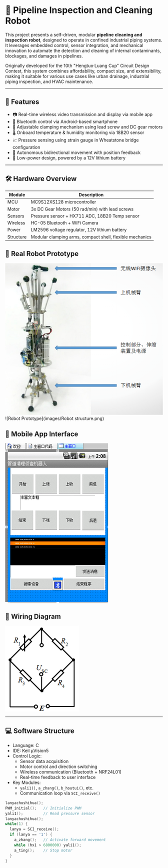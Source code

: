 # 🧽 Pipeline Inspection and Cleaning Robot

This project presents a self-driven, modular **pipeline cleaning and inspection robot**, designed to operate in confined industrial piping systems. It leverages embedded control, sensor integration, and mechanical innovation to automate the detection and cleaning of internal contaminants, blockages, and damages in pipelines.

Originally developed for the 10th "Hengtuo·Luang Cup" Circuit Design Contest, this system combines affordability, compact size, and extensibility, making it suitable for various use cases like urban drainage, industrial piping inspection, and HVAC maintenance.

---

## 🚀 Features

- 📷 Real-time wireless video transmission and display via mobile app
- 📱 Bluetooth control via Android-based smartphone
- 💪 Adjustable clamping mechanism using lead screw and DC gear motors
- 🌡️ Onboard temperature & humidity monitoring via 18B20 sensor
- 📈 Pressure sensing using strain gauge in Wheatstone bridge configuration
- 🔁 Autonomous bidirectional movement with position feedback
- 🔌 Low-power design, powered by a 12V lithium battery

---

## 🛠 Hardware Overview

| Module | Description |
|--------|-------------|
| MCU    | MC9S12XS128 microcontroller |
| Motor  | 3x DC Gear Motors (50 rad/min) with lead screws |
| Sensors| Pressure sensor + HX711 ADC, 18B20 Temp sensor |
| Wireless| HC-05 Bluetooth + WiFi Camera |
| Power  | LM2596 voltage regulator, 12V lithium battery |
| Structure| Modular clamping arms, compact shell, flexible mechanics |
## 🤖 Real Robot Prototype

![Robot Prototype](images/prototype_photo.png)
![Robot Prototype](images/Robot structure.png)


## 📱 Mobile App Interface

![Mobile App](images/app_interface.png)

## 🔌 Wiring Diagram

![Wiring](images/wiring_diagram.png)

---

## 💻 Software Structure

- Language: C
- IDE: Keil μVision5
- Control Logic:
  - Sensor data acquisition
  - Motor control and direction switching
  - Wireless communication (Bluetooth + NRF24L01)
  - Real-time feedback to user interface
- Key Modules:
  - `yali1()`, `a_zhang()`, `b_houtui()`, etc.
  - Communication loop via `SCI_receive()`

```c
lanyachushihua();
PWM_initial();   // Initialize PWM
yali1();         // Read pressure sensor
lanyachushihua();
while(1) {
  lanya = SCI_receive();
  if (lanya == '1') {
    a_zhang();   // Activate forward movement
    while (hx1 > 6800000) yali1();
    a_ting();    // Stop motor
  }
}
